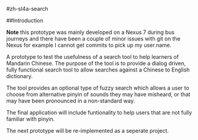 #zh-sl4a-search

##Introduction

**Note** this prototype was mainly developed on a Nexus 7 during bus journeys and there have been a couple of minor issues with git on the Nexus for example I cannot get commits to pick up my user.name.

A prototype to test the usefulness of a search tool to help learners of Mandarin Chinese. The purpose of the tool is to provide a dialog driven, fully functional search tool to allow searches against a Chinese to English dictionary.

The tool provides an optional type of fuzzy search which allows a user to choose from alternative pinyin of sounds they may have misheard, or that may have been pronounced in a non-standard way.

The final application will include funtionality to help users that are not fully familiar with pinyin.
 
The next prototype will be re-implemented as a seperate project.
